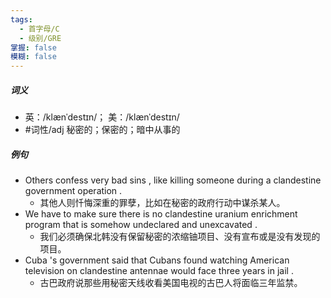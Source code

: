 ```yaml
---
tags:
  - 首字母/C
  - 级别/GRE
掌握: false
模糊: false
---
```

##### 词义
- 英：/klænˈdestɪn/； 美：/klænˈdestɪn/
- #词性/adj  秘密的；保密的；暗中从事的
##### 例句
- Others confess very bad sins , like killing someone during a clandestine government operation .
	- 其他人则忏悔深重的罪孽，比如在秘密的政府行动中谋杀某人。
- We have to make sure there is no clandestine uranium enrichment program that is somehow undeclared and unexcavated .
	- 我们必须确保北韩没有保留秘密的浓缩铀项目、没有宣布或是没有发现的项目。
- Cuba 's government said that Cubans found watching American television on clandestine antennae would face three years in jail .
	- 古巴政府说那些用秘密天线收看美国电视的古巴人将面临三年监禁。
